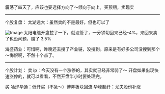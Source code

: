 震荡了四天了，应该也要选择方向了～倾向于向上，买预期，卖现实

------

个股复盘：
太湖远大：虽然卖的不是最好，但也可以了

![Image](https://github.com/user-attachments/assets/ff6df955-aa03-4180-b387-db6d16e2ebb7)
太阳电缆开盘拉了一下，就没管了，一分钟切回来已经-4%，来回来卖了也没问题，赚了 3.5%

海盛药业：可惜啊，昨晚还去搜了产业链，没搜到。原来是有好多公司没搜到那个～悔恨啊，不然十个点了。

------

个股计划：
卖
ip：今天没有一个涨停的，其实就已经非常弱了～ 开盘如果出现快速涨停的，就可以看看，不然开盘半小时要处理完。

买
哈焊华通：低开买（不急～）博弈板块回流
华峰超纤：尤夫股份补涨
